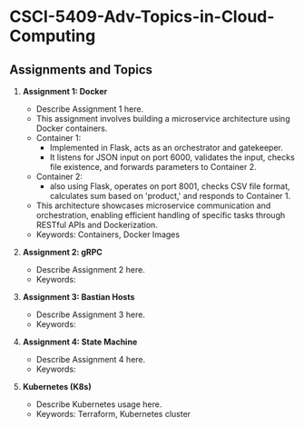 # CSCI-5409-Adv-Topics-in-Cloud-Computing

## Assignments and Topics

1. **Assignment 1: Docker**
   - Describe Assignment 1 here.
   - This assignment involves building a microservice architecture using Docker containers.
   - Container 1:
     - Implemented in Flask, acts as an orchestrator and gatekeeper.
     - It listens for JSON input on port 6000, validates the input, checks file existence, and forwards parameters to Container 2.
   - Container 2:
     - also using Flask, operates on port 8001, checks CSV file format, calculates sum based on 'product,' and responds to Container 1.
   - This architecture showcases microservice communication and orchestration, enabling efficient handling of specific tasks through RESTful APIs and Dockerization.
   - Keywords: Containers, Docker Images

2. **Assignment 2: gRPC**
   - Describe Assignment 2 here.
   - Keywords: 

3. **Assignment 3: Bastian Hosts**
   - Describe Assignment 3 here.
   - Keywords: 

4. **Assignment 4: State Machine**
   - Describe Assignment 4 here.
   - Keywords: 

5. **Kubernetes (K8s)**
   - Describe Kubernetes usage here.
   - Keywords: Terraform, Kubernetes cluster 

